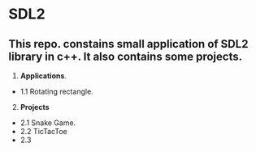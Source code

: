# **SDL2**

## This repo. constains small application of SDL2 library in c++. It also contains some projects.

1. **Applications**.
  - 1.1 Rotating rectangle.
 
2. **Projects**
  - 2.1 Snake Game.
  - 2.2 TicTacToe
  - 2.3 
